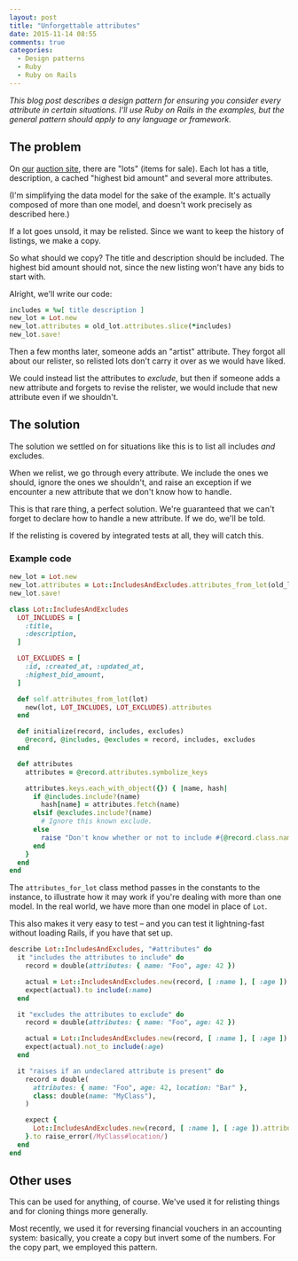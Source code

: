 ```yaml
---
layout: post
title: "Unforgettable attributes"
date: 2015-11-14 08:55
comments: true
categories:
  - Design patterns
  - Ruby
  - Ruby on Rails
---
```


*This blog post describes a design pattern for ensuring you consider every attribute in certain situations. I'll use Ruby on Rails in the examples, but the general pattern should apply to any language or framework.*


## The problem

On [our](http://dev.auctionet.com) [auction site](https://auctionet.com), there are "lots" (items for sale). Each lot has a title, description, a cached "highest bid amount" and several more attributes.

(I'm simplifying the data model for the sake of the example. It's actually composed of more than one model, and doesn't work precisely as described here.)

If a lot goes unsold, it may be relisted. Since we want to keep the history of listings, we make a copy.

So what should we copy? The title and description should be included. The highest bid amount should not, since the new listing won't have any bids to start with.

Alright, we'll write our code:

``` ruby relister.rb linenos:false
includes = %w[ title description ]
new_lot = Lot.new
new_lot.attributes = old_lot.attributes.slice(*includes)
new_lot.save!
```

Then a few months later, someone adds an "artist" attribute. They forgot all about our relister, so relisted lots don't carry it over as we would have liked.

We could instead list the attributes to *exclude*, but then if someone adds a new attribute and forgets to revise the relister, we would include that new attribute even if we shouldn't.


## The solution

The solution we settled on for situations like this is to list all includes *and* excludes.

When we relist, we go through every attribute. We include the ones we should, ignore the ones we shouldn't, and raise an exception if we encounter a new attribute that we don't know how to handle.

This is that rare thing, a perfect solution. We're guaranteed that we can't forget to declare how to handle a new attribute. If we do, we'll be told.

If the relisting is covered by integrated tests at all, they will catch this.

### Example code

``` ruby relister.rb linenos:false
new_lot = Lot.new
new_lot.attributes = Lot::IncludesAndExcludes.attributes_from_lot(old_lot)
new_lot.save!
```

``` ruby lot/includes_and_excludes.rb linenos:false
class Lot::IncludesAndExcludes
  LOT_INCLUDES = [
    :title,
    :description,
  ]

  LOT_EXCLUDES = [
    :id, :created_at, :updated_at,
    :highest_bid_amount,
  ]

  def self.attributes_from_lot(lot)
    new(lot, LOT_INCLUDES, LOT_EXCLUDES).attributes
  end

  def initialize(record, includes, excludes)
    @record, @includes, @excludes = record, includes, excludes
  end

  def attributes
    attributes = @record.attributes.symbolize_keys

    attributes.keys.each_with_object({}) { |name, hash|
      if @includes.include?(name)
        hash[name] = attributes.fetch(name)
      elsif @excludes.include?(name)
        # Ignore this known exclude.
      else
        raise "Don't know whether or not to include #{@record.class.name}##{name}!"
      end
    }
  end
end
```

The `attributes_for_lot` class method passes in the constants to the instance, to illustrate how it may work if you're dealing with more than one model. In the real world, we have more than one model in place of `Lot`.

This also makes it very easy to test – and you can test it lightning-fast without loading Rails, if you have that set up.

``` ruby spec/lot/includes_and_excludes_spec.rb linenos:false
describe Lot::IncludesAndExcludes, "#attributes" do
  it "includes the attributes to include" do
    record = double(attributes: { name: "Foo", age: 42 })

    actual = Lot::IncludesAndExcludes.new(record, [ :name ], [ :age ]).attributes
    expect(actual).to include(:name)
  end

  it "excludes the attributes to exclude" do
    record = double(attributes: { name: "Foo", age: 42 })

    actual = Lot::IncludesAndExcludes.new(record, [ :name ], [ :age ]).attributes
    expect(actual).not_to include(:age)
  end

  it "raises if an undeclared attribute is present" do
    record = double(
      attributes: { name: "Foo", age: 42, location: "Bar" },
      class: double(name: "MyClass"),
    )

    expect {
      Lot::IncludesAndExcludes.new(record, [ :name ], [ :age ]).attributes
    }.to raise_error(/MyClass#location/)
  end
end
```


## Other uses

This can be used for anything, of course. We've used it for relisting things and for cloning things more generally.

Most recently, we used it for reversing financial vouchers in an accounting system: basically, you create a copy but invert some of the numbers. For the copy part, we employed this pattern.
